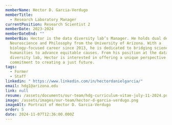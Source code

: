 ```yaml
---
memberName: Hector D. Garcia-Verdugo
memberTitle:
  - Research Laboratory Manager
currentPosition: Research Scientist 2
memberDate: 2023-2024
memberDateEnd: ""
memberBio: Hector is the data diversity lab’s Manager. He holds dual degrees in
  Neuroscience and Philosophy from the University of Arizona. With a
  biology-focused career since 2013, he is dedicated to bridging science and the
  humanities to advance equitable causes. From his position at the data
  diversity lab, Hector is interested in offering a unique perspective and a
  commitment to creating a just future.
tags:
  - Former
  - Staff
linkedin: " https://www.linkedin.com/in/hectordanielgarcia/"
email: hdg1@arizona.edu
link: null
resume: /assets/documents/our-team/hdg-curriculum-vitae-july-11-2024.pdf
image: /assets/images/our-team/hector-d-garcia-verdugo.png
imageAlt: Portrait of Hector D. Garcia-Verdugo
order: 5
date: 2024-11-07T12:36:00.000Z
---
```


